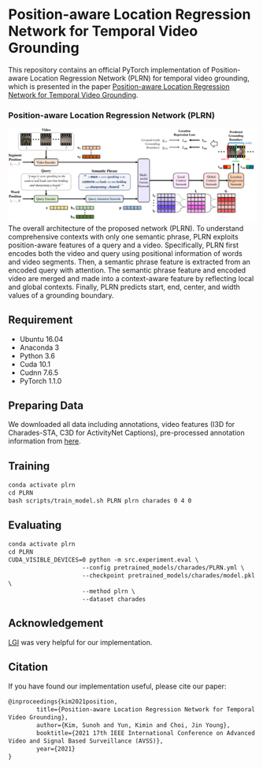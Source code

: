 # Position-aware Location Regression Network for Temporal Video Grounding


This repository contains an official PyTorch implementation of Position-aware Location Regression Network (PLRN) for temporal video grounding, which is presented in the paper [Position-aware Location Regression Network for Temporal Video Grounding](https://arxiv.org/abs/2204.05499).


### Position-aware Location Regression Network (PLRN)

![model_overview](./imgs/framework-PLRN.png)
The overall architecture of the proposed network (PLRN). To understand comprehensive contexts with only one semantic phrase, PLRN exploits position-aware features of a query and a video. Specifically, PLRN first encodes both the video and query using positional information of words and video segments. Then, a semantic phrase feature is extracted from an encoded query with attention. The semantic phrase feature and encoded video are merged and made into a context-aware feature by reflecting local and global contexts. Finally, PLRN predicts start, end, center, and width values of a grounding boundary.

## Requirement

 - Ubuntu 16.04
 - Anaconda 3
 - Python 3.6
 - Cuda 10.1
 - Cudnn 7.6.5
 - PyTorch 1.1.0
 
## Preparing Data

We downloaded all data including annotations, video features (I3D for Charades-STA, C3D for ActivityNet Captions), pre-processed annotation information from [here](https://github.com/JonghwanMun/LGI4temporalgrounding).

## Training

```
conda activate plrn
cd PLRN
bash scripts/train_model.sh PLRN plrn charades 0 4 0
```

## Evaluating

```
conda activate plrn
cd PLRN
CUDA_VISIBLE_DEVICES=0 python -m src.experiment.eval \
                     --config pretrained_models/charades/PLRN.yml \
                     --checkpoint pretrained_models/charades/model.pkl \
                     --method plrn \
                     --dataset charades
```


## Acknowledgement
[LGI](https://github.com/JonghwanMun/LGI4temporalgrounding) was very helpful for our implementation.

## Citation
If you have found our implementation useful, please cite our paper:

	@inproceedings{kim2021position,
			title={Position-aware Location Regression Network for Temporal Video Grounding},
			author={Kim, Sunoh and Yun, Kimin and Choi, Jin Young},
			booktitle={2021 17th IEEE International Conference on Advanced Video and Signal Based Surveillance (AVSS)},
			year={2021}
	}


